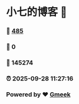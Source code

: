 # 小七的博客 :link:  
### :page_facing_up: [485](/tag.html) 
### :speech_balloon: 0 
### :hibiscus: 145274 
### :alarm_clock: 2025-09-28 11:27:16 
### Powered by :heart: [Gmeek](https://github.com/Meekdai/Gmeek)
